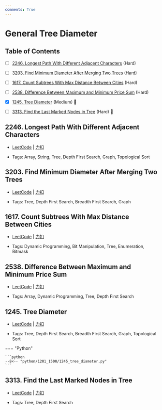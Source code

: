 ```yaml
---
comments: True
---
```


# General Tree Diameter

## Table of Contents

- [ ] [2246. Longest Path With Different Adjacent Characters](#2246-longest-path-with-different-adjacent-characters) (Hard)
- [ ] [3203. Find Minimum Diameter After Merging Two Trees](#3203-find-minimum-diameter-after-merging-two-trees) (Hard)
- [ ] [1617. Count Subtrees With Max Distance Between Cities](#1617-count-subtrees-with-max-distance-between-cities) (Hard)
- [ ] [2538. Difference Between Maximum and Minimum Price Sum](#2538-difference-between-maximum-and-minimum-price-sum) (Hard)
- [x] [1245. Tree Diameter](#1245-tree-diameter) (Medium) 👑
- [ ] [3313. Find the Last Marked Nodes in Tree](#3313-find-the-last-marked-nodes-in-tree) (Hard) 👑


## 2246. Longest Path With Different Adjacent Characters

-    [LeetCode](https://leetcode.com/problems/longest-path-with-different-adjacent-characters/) | [力扣](https://leetcode.cn/problems/longest-path-with-different-adjacent-characters/)

-   Tags: Array, String, Tree, Depth First Search, Graph, Topological Sort



## 3203. Find Minimum Diameter After Merging Two Trees

-    [LeetCode](https://leetcode.com/problems/find-minimum-diameter-after-merging-two-trees/) | [力扣](https://leetcode.cn/problems/find-minimum-diameter-after-merging-two-trees/)

-   Tags: Tree, Depth First Search, Breadth First Search, Graph



## 1617. Count Subtrees With Max Distance Between Cities

-    [LeetCode](https://leetcode.com/problems/count-subtrees-with-max-distance-between-cities/) | [力扣](https://leetcode.cn/problems/count-subtrees-with-max-distance-between-cities/)

-   Tags: Dynamic Programming, Bit Manipulation, Tree, Enumeration, Bitmask



## 2538. Difference Between Maximum and Minimum Price Sum

-    [LeetCode](https://leetcode.com/problems/difference-between-maximum-and-minimum-price-sum/) | [力扣](https://leetcode.cn/problems/difference-between-maximum-and-minimum-price-sum/)

-   Tags: Array, Dynamic Programming, Tree, Depth First Search



## 1245. Tree Diameter

-    [LeetCode](https://leetcode.com/problems/tree-diameter/) | [力扣](https://leetcode.cn/problems/tree-diameter/)

-   Tags: Tree, Depth First Search, Breadth First Search, Graph, Topological Sort

=== "Python"

    ```python
    --8<-- "python/1201_1500/1245_tree_diameter.py"
    ```



## 3313. Find the Last Marked Nodes in Tree

-    [LeetCode](https://leetcode.com/problems/find-the-last-marked-nodes-in-tree/) | [力扣](https://leetcode.cn/problems/find-the-last-marked-nodes-in-tree/)

-   Tags: Tree, Depth First Search




